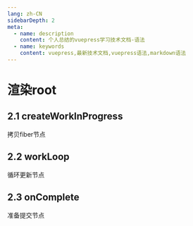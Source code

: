 ```yaml
---
lang: zh-CN
sidebarDepth: 2
meta:
  - name: description
    content: 个人总结的vuepress学习技术文档-语法
  - name: keywords
    content: vuepress,最新技术文档,vuepress语法,markdown语法
---
```

# 渲染root
## 2.1 createWorkInProgress
拷贝fiber节点
## 2.2 workLoop
循环更新节点
## 2.3 onComplete
准备提交节点